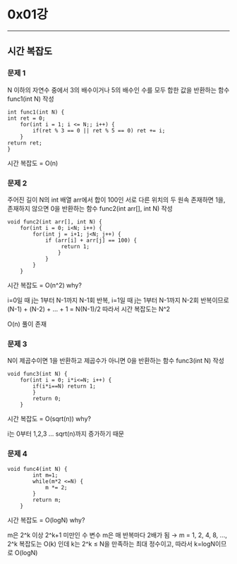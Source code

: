 # 0x01강
-------------

## 시간 복잡도

### 문제 1
N 이하의 자연수 중에서 3의 배수이거나 5의 배수인 수를 모두 합한 값을 반환하는 함수 func1(int N) 작성

```
int func1(int N) {
int ret = 0;
    for(int i = 1; i <= N;; i++) {
        if(ret % 3 == 0 || ret % 5 == 0) ret += i;
    }
return ret;
}
```

시간 복잡도 = O(n)

### 문제 2
주어진 길이 N의 int 배열 arr에서 합이 100인 서로 다른 위치의 두 원속 존재하면 1을, 존재하지 않으면 0을 반환하는 함수 func2(int arr[], int N) 작성

```
void func2(int arr[], int N) {
    for(int i = 0; i<N; i++) {
        for(int j = i+1; j<N; j++) {
            if (arr[i] + arr[j] == 100) {
                 return 1;
                }
            }
        }
    }
```

시간 복잡도 = O(n^2) why?

i=0일 때 j는 1부터 N-1까지 N-1회 반복, i=1일 때 j는 1부터 N-1까지 N-2회 반복이므로
(N-1) + (N-2) + ... + 1
= N(N-1)/2 따라서 시간 복잡도는 N^2

O(n) 풀이 존재

### 문제 3
N이 제곱수이면 1을 반환하고 제곱수가 아니면 0을 반환하는 함수 func3(int N) 작성

```
void func3(int N) {
    for(int i = 0; i*i<=N; i++) {
        if(i*i==N) return 1;
        }
        return 0;
    }
```

시간 복잡도 = O(sqrt(n)) why?

i는 0부터 1,2,3 ... sqrt(n)까지 증가하기 때문

### 문제 4

```
void func4(int N) {
        int m=1;
        while(m*2 <=N) {
            m *= 2;
        }
        return m;
    }
```

시간 복잡도 = O(logN) why?

m은 2^k 이상 2^k+1 미만인 수
변수 m은 매 반복마다 2배가 됨 → m = 1, 2, 4, 8, ..., 2^k
복잡도는 O(k) 인데 k는 2^k ≤ N을 만족하는 최대 정수이고, 따라서 k=logN이므로
O(logN)





